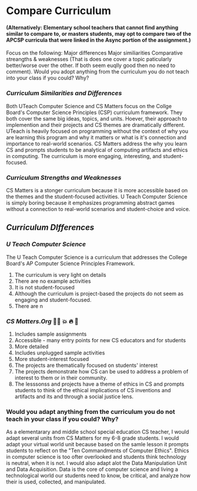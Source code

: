 # Compare Curriculum

#### (Alternatively: Elementary school teachers that cannot find anything similar to compare to, or masters students, may opt to compare two of the APCSP curricula that were linked in the Async portion of the assignment.)

Focus on the following:
Major differences
Major similiarities
Comparative streangths & weaknesses (That is does one cover a topic paticularly better/worse over the other. If both seem euqlly good then no need to comment).
Would you adopt anything from the curriculum you do not teach into your class if you could? Why?

### *Curriculum Similarities and Differences* 
Both UTeach Computer Science and CS Matters focus on the Collge Board's Computer Science Principles (CSP) curriculum framework. They both cover the same big ideas, topics, and units. Hoever, their approach to implemention and their projects and CS themes are dramatically different. UTeach is heavily focused on programming without the context of why you are learning this program and why it matters or what is it's connection and importance to real-world scenarios. CS Matters address the why you learn CS and prompts students to be analytical of computing artifacts and ethics in computing. The curriculum is more engaging, interesting, and student-focused.

### *Curriculum Strengths and Weaknesses*
CS Matters is a stonger curriculum because it is more accessible based on the themes and the student-focused activities. U Teach Computer Science is simply boring because it emphasizes programming abstract games without a connection to real-world scenarios and student-choice and voice.

## *Curriculum DIfferences*
### *U Teach Computer Science* 
The U Teach Computer Science is a curriculum that addresses the College Board's AP Computer Science Principles Framework.  
1. The curriculum is very light on details
2. There are no example activities
3. It is not student-focused 
4. Although the curriculum is project-based the projects do not seem as engaging and student-focused.
5. There are n

### *CS Matters.Org* 👏🏾 💥 🔥 💝
1. Includes sample assignments
2. Accessible - many entry points for new CS educators and for students
3. More detailed
4. Includes unplugged sample activities
5. More student-interest focused
6. The projects are thematically focused on students' interest
7. The projects demonstrate how CS can be used to address a problem of interest to them or in their community.
8. The lesssonss and projects have a theme of ethics in CS and prompts students to think of the ethical implications of CS inventions and artifacts and its and through a social justice lens.

### Would you adapt anything from the curriculum you do not teach in your class if you could? Why?
As a elementarary and middle school special education CS teacher, I would adapt several units from CS Matters for my 6-8 grade students. I would adapt your virtual world unit because based on the samle lesson it prompts students to reflect on the "Ten Commandments of Computer Ethics".  Ethics in computer science is too ofter overlooked and students think technology is neutral, when it is not.  I would also adapt alot the Data Manipulation Unit and Data Acquisition. Data is the core of computer science and living a technological world our students need to know, be critical, and analyze how their is used, collected, and manipulated. 
